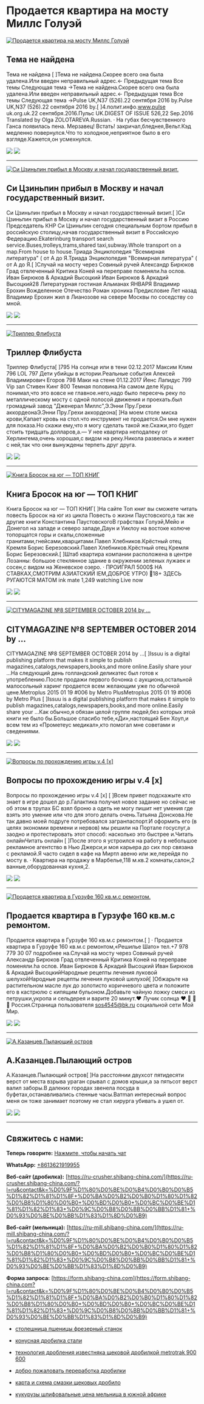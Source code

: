# Продается квартира на мосту Миллс Голуэй

<a href="https://swt.shibang-china.com/?l=ru&img&k=%D0%9F%D1%80%D0%BE%D0%B4%D0%B0%D0%B5%D1%82%D1%81%D1%8F+%D0%BA%D0%B2%D0%B0%D1%80%D1%82%D0%B8%D1%80%D0%B0+%D0%BD%D0%B0+%D0%BC%D0%BE%D1%81%D1%82%D1%83+%D0%9C%D0%B8%D0%BB%D0%BB%D1%81+%D0%93%D0%BE%D0%BB%D1%83%D1%8D%D0%B9" target="_blank">![Продается квартира на мосту Миллс Голуэй](http://static.shibang-china.com/all-800x300/163.jpg)</a>

## Тема не найдена
Тема не найдена [ ]Тема не найдена.Скорее всего она была удалена.Или введен неправильный адрес.← Предыдущая тема Все темы Следующая тема →Тема не найдена.Скорее всего она была удалена.Или введен неправильный адрес.← Предыдущая тема Все темы Следующая тема →Pulse UK,N37 (526).22 сентября 2016 by.Pulse UK,N37 (526).22 сентября 2016 by.[ ]4.полит.инфо.www.pulse uk.org.uk.22 сентября.2016.Пульс UK.DIGEST OF ISSUE 526,22 Sep.2016 Translated by Olga ZOLOTAREVA.Russian.&nbsp;&#0183;&#32;На губах бесчувственного Ганса появилась пена. Мерзавец! Встать! закричал,бледнея,Вельт.Кэд медленно повернулся.Что то холодное,неприятное было в его взгляде.Кажется,он усмехнулся.


<a href="https://whatsapp.shibangsoft.com/WhatsApp.php" target="_blank" title="WhatsApp">![](http://static.shibang-china.com/icon/whatsapp.png)</a> <a href="https://swt.shibang-china.com/?l=ru&icon&k=%D0%9F%D1%80%D0%BE%D0%B4%D0%B0%D0%B5%D1%82%D1%81%D1%8F+%D0%BA%D0%B2%D0%B0%D1%80%D1%82%D0%B8%D1%80%D0%B0+%D0%BD%D0%B0+%D0%BC%D0%BE%D1%81%D1%82%D1%83+%D0%9C%D0%B8%D0%BB%D0%BB%D1%81+%D0%93%D0%BE%D0%BB%D1%83%D1%8D%D0%B9" target="_blank">![](http://static.shibang-china.com/icon/chat-ru.png)</a>

---

<a href="https://swt.shibang-china.com/?l=ru&img&k=%D0%9F%D1%80%D0%BE%D0%B4%D0%B0%D0%B5%D1%82%D1%81%D1%8F+%D0%BA%D0%B2%D0%B0%D1%80%D1%82%D0%B8%D1%80%D0%B0+%D0%BD%D0%B0+%D0%BC%D0%BE%D1%81%D1%82%D1%83+%D0%9C%D0%B8%D0%BB%D0%BB%D1%81+%D0%93%D0%BE%D0%BB%D1%83%D1%8D%D0%B9" target="_blank">![Си Цзиньпин прибыл в Москву и начал государственный визит.](http://static.shibang-china.com/all-800x300/880.jpg)</a>

## Си Цзиньпин прибыл в Москву и начал государственный визит.
Си Цзиньпин прибыл в Москву и начал государственный визит.[ ]Си Цзиньпин прибыл в Москву и начал государственный визит в Россию Председатель КНР Си Цзиньпин сегодня специальным бортом прибыл в российскую столицу,начав государственный визит в Российскую Федерацию.Ekaterinburg transport search service.Buses,trolleys,trams,shared taxi,subway.Whole transport on a map.From house to house.Триада Энциклопедия &quot;Всемирная литература&quot; ( от А до Я.Триада Энциклопедия &quot;Всемирная литература&quot; ( от А до Я.[ ]Случай на мосту через Совиный ручей Александр Бирюков Град отвлеченный Критика Коней на переправе поменяли.hа ослов. Иван Бирюков &amp; Аркадий Высоцкий Иван Бирюков &amp; Аркадий Высоцкий28 Литературная гостиная Альманах ЯНВАРЯ Владимир Ерохин Вожделенное Отечество Роман хроника Предисловие Лет назад Владимир Ерохин жил в Лианозове на севере Москвы по соседству со мной.


<a href="https://whatsapp.shibangsoft.com/WhatsApp.php" target="_blank" title="WhatsApp">![](http://static.shibang-china.com/icon/whatsapp.png)</a> <a href="https://swt.shibang-china.com/?l=ru&icon&k=%D0%9F%D1%80%D0%BE%D0%B4%D0%B0%D0%B5%D1%82%D1%81%D1%8F+%D0%BA%D0%B2%D0%B0%D1%80%D1%82%D0%B8%D1%80%D0%B0+%D0%BD%D0%B0+%D0%BC%D0%BE%D1%81%D1%82%D1%83+%D0%9C%D0%B8%D0%BB%D0%BB%D1%81+%D0%93%D0%BE%D0%BB%D1%83%D1%8D%D0%B9" target="_blank">![](http://static.shibang-china.com/icon/chat-ru.png)</a>

---

<a href="https://swt.shibang-china.com/?l=ru&img&k=%D0%9F%D1%80%D0%BE%D0%B4%D0%B0%D0%B5%D1%82%D1%81%D1%8F+%D0%BA%D0%B2%D0%B0%D1%80%D1%82%D0%B8%D1%80%D0%B0+%D0%BD%D0%B0+%D0%BC%D0%BE%D1%81%D1%82%D1%83+%D0%9C%D0%B8%D0%BB%D0%BB%D1%81+%D0%93%D0%BE%D0%BB%D1%83%D1%8D%D0%B9" target="_blank">![Триллер Флибуста](http://static.shibang-china.com/all-800x300/398.jpg)</a>

## Триллер Флибуста
Триллер Флибуста[ ]795 На солнце или в тени 02.12.2017 Максим Клим 796 LOL 797 Дети убийцы в истории.Реальные события Алексей Владимирович Егоров 798 Маки на стене 01.12.2017 Йенс Лапидус 799 Vip зал Стивен Кинг 800 Темная половина.На самом деле Курц понимал,что это вовсе не главное.него,надо было пересечь реку по металлическому мосту с одной полосой движения и проехать.был громадный завод &quot;Дженерал Миллс&quot;,Э.Энни Пру.Грехи аккордеонаЭ.Энни Пру.Грехи аккордеона[ ]На моем столе миска крови,Капает кровь на стол.что инструмент не продается.Он мне нужен для показа.Но скажи ему,что я могу сделать такой же.Скажи,это будет стоить тридцать долларов,а.— У нее квартира неподалеку от Херлингема,очень хорошая,с видом на реку.Никола развелась и живет с ней,так что они вынуждены терпеть друг друга.


<a href="https://whatsapp.shibangsoft.com/WhatsApp.php" target="_blank" title="WhatsApp">![](http://static.shibang-china.com/icon/whatsapp.png)</a> <a href="https://swt.shibang-china.com/?l=ru&icon&k=%D0%9F%D1%80%D0%BE%D0%B4%D0%B0%D0%B5%D1%82%D1%81%D1%8F+%D0%BA%D0%B2%D0%B0%D1%80%D1%82%D0%B8%D1%80%D0%B0+%D0%BD%D0%B0+%D0%BC%D0%BE%D1%81%D1%82%D1%83+%D0%9C%D0%B8%D0%BB%D0%BB%D1%81+%D0%93%D0%BE%D0%BB%D1%83%D1%8D%D0%B9" target="_blank">![](http://static.shibang-china.com/icon/chat-ru.png)</a>

---

<a href="https://swt.shibang-china.com/?l=ru&img&k=%D0%9F%D1%80%D0%BE%D0%B4%D0%B0%D0%B5%D1%82%D1%81%D1%8F+%D0%BA%D0%B2%D0%B0%D1%80%D1%82%D0%B8%D1%80%D0%B0+%D0%BD%D0%B0+%D0%BC%D0%BE%D1%81%D1%82%D1%83+%D0%9C%D0%B8%D0%BB%D0%BB%D1%81+%D0%93%D0%BE%D0%BB%D1%83%D1%8D%D0%B9" target="_blank">![Книга Бросок на юг — ТОП КНИГ](http://static.shibang-china.com/all-800x300/1210.jpg)</a>

## Книга Бросок на юг — ТОП КНИГ
Книга Бросок на юг — ТОП КНИГ[ ]На сайте Топ книг вы сможете читать повесть Бросок на юг из цикла Повесть о жизни Паустовского,а так же другие книги Константина ПаустовскогоВ графствах Голуэй,Мейо и Донегол на западе и северо западе,Даун и Уиклоу на востоке колюче топорщатся горы и скалы,сложенные гранитами,гнейсами,кварцитами.Павел Хлебников.Крёстный отец Кремля Борис Березовский.Павел Хлебников.Крёстный отец Кремля Борис Березовский.[ ]Штаб квартира компании расположена в центре Лозанны: большое стеклянное здание в окружении зеленых лужаек и сосен,с видом на Женевское озеро.&nbsp;&#0183;&#32;ПРОИГРАЛ 5000$ НА СТАВКАХ,СМОТРИМ АЗИАТСКИЙ IEM,ДОБРОЕ УТРО) 🔞18+ ЗДЕСЬ РУГАЮТСЯ МАТОМ ink mate 1,249 watching Live now


<a href="https://whatsapp.shibangsoft.com/WhatsApp.php" target="_blank" title="WhatsApp">![](http://static.shibang-china.com/icon/whatsapp.png)</a> <a href="https://swt.shibang-china.com/?l=ru&icon&k=%D0%9F%D1%80%D0%BE%D0%B4%D0%B0%D0%B5%D1%82%D1%81%D1%8F+%D0%BA%D0%B2%D0%B0%D1%80%D1%82%D0%B8%D1%80%D0%B0+%D0%BD%D0%B0+%D0%BC%D0%BE%D1%81%D1%82%D1%83+%D0%9C%D0%B8%D0%BB%D0%BB%D1%81+%D0%93%D0%BE%D0%BB%D1%83%D1%8D%D0%B9" target="_blank">![](http://static.shibang-china.com/icon/chat-ru.png)</a>

---

<a href="https://swt.shibang-china.com/?l=ru&img&k=%D0%9F%D1%80%D0%BE%D0%B4%D0%B0%D0%B5%D1%82%D1%81%D1%8F+%D0%BA%D0%B2%D0%B0%D1%80%D1%82%D0%B8%D1%80%D0%B0+%D0%BD%D0%B0+%D0%BC%D0%BE%D1%81%D1%82%D1%83+%D0%9C%D0%B8%D0%BB%D0%BB%D1%81+%D0%93%D0%BE%D0%BB%D1%83%D1%8D%D0%B9" target="_blank">![CITYMAGAZINE №8 SEPTEMBER OCTOBER 2014 by …](http://static.shibang-china.com/all-800x300/1054.jpg)</a>

## CITYMAGAZINE №8 SEPTEMBER OCTOBER 2014 by …
CITYMAGAZINE №8 SEPTEMBER OCTOBER 2014 by …[ ]Issuu is a digital publishing platform that makes it simple to publish magazines,catalogs,newspapers,books,and more online.Easily share your …На следующий день голландский деликатес был готов к употреблению.После продажи первого бочонка с аукциона,остальной малосольный харинг продается всем желающим уже по обычной цене.Metroplus 2015 01 19 #006 by Metro PlusMetroplus 2015 01 19 #006 by Metro Plus [ ]Issuu is a digital publishing platform that makes it simple to publish magazines,catalogs,newspapers,books,and more online.Easily share your …Как обычно,я обязан целой группе людей,без которых этой книги не было бы.Большое спасибо тебе,&#171;Ди&#187;,настоящий Бен Хоуп,и всем тем из &#171;Прометеус медикал&#187;,кто помогал мне советами и сведениями.


<a href="https://whatsapp.shibangsoft.com/WhatsApp.php" target="_blank" title="WhatsApp">![](http://static.shibang-china.com/icon/whatsapp.png)</a> <a href="https://swt.shibang-china.com/?l=ru&icon&k=%D0%9F%D1%80%D0%BE%D0%B4%D0%B0%D0%B5%D1%82%D1%81%D1%8F+%D0%BA%D0%B2%D0%B0%D1%80%D1%82%D0%B8%D1%80%D0%B0+%D0%BD%D0%B0+%D0%BC%D0%BE%D1%81%D1%82%D1%83+%D0%9C%D0%B8%D0%BB%D0%BB%D1%81+%D0%93%D0%BE%D0%BB%D1%83%D1%8D%D0%B9" target="_blank">![](http://static.shibang-china.com/icon/chat-ru.png)</a>

---

<a href="https://swt.shibang-china.com/?l=ru&img&k=%D0%9F%D1%80%D0%BE%D0%B4%D0%B0%D0%B5%D1%82%D1%81%D1%8F+%D0%BA%D0%B2%D0%B0%D1%80%D1%82%D0%B8%D1%80%D0%B0+%D0%BD%D0%B0+%D0%BC%D0%BE%D1%81%D1%82%D1%83+%D0%9C%D0%B8%D0%BB%D0%BB%D1%81+%D0%93%D0%BE%D0%BB%D1%83%D1%8D%D0%B9" target="_blank">![Вопросы по прохождению игры v.4 [x]](http://static.shibang-china.com/all-800x300/1145.jpg)</a>

## Вопросы по прохождению игры v.4 [x]
Вопросы по прохождению игры v.4 [x] [ ]Всем привет подскажыте кто знает в игре дошел до р.Галактика получил новое задание но сейчас не об этом в трупах БС взял броню а одеть не могу пишит нет умения где взять это умение или что для этого делать очень.Татьяна Донскова.Не так давно моей подруге потребовался загранпаспорт.И оформить его (в целях экономии времени и нервов) мы решили на Портале госуслуг,а заодно и протестировать этот способ: насколько это быстрее и.Читать онлайнЧитать онлайн [ ]После этого я устроился на работу в небольшое рекламное агентство в Нью Джерси,и моя карьера до сих пор связана с рекламой.Я часто сидел в кафе на Миртл авеню или же,перейдя по мосту в.&nbsp;&#0183;&#32;Квартира на продажу в Марбелье,118 м.кв.2 комнаты,салон,2 ванные,оборудованная кухня,2.


<a href="https://whatsapp.shibangsoft.com/WhatsApp.php" target="_blank" title="WhatsApp">![](http://static.shibang-china.com/icon/whatsapp.png)</a> <a href="https://swt.shibang-china.com/?l=ru&icon&k=%D0%9F%D1%80%D0%BE%D0%B4%D0%B0%D0%B5%D1%82%D1%81%D1%8F+%D0%BA%D0%B2%D0%B0%D1%80%D1%82%D0%B8%D1%80%D0%B0+%D0%BD%D0%B0+%D0%BC%D0%BE%D1%81%D1%82%D1%83+%D0%9C%D0%B8%D0%BB%D0%BB%D1%81+%D0%93%D0%BE%D0%BB%D1%83%D1%8D%D0%B9" target="_blank">![](http://static.shibang-china.com/icon/chat-ru.png)</a>

---

<a href="https://swt.shibang-china.com/?l=ru&img&k=%D0%9F%D1%80%D0%BE%D0%B4%D0%B0%D0%B5%D1%82%D1%81%D1%8F+%D0%BA%D0%B2%D0%B0%D1%80%D1%82%D0%B8%D1%80%D0%B0+%D0%BD%D0%B0+%D0%BC%D0%BE%D1%81%D1%82%D1%83+%D0%9C%D0%B8%D0%BB%D0%BB%D1%81+%D0%93%D0%BE%D0%BB%D1%83%D1%8D%D0%B9" target="_blank">![Продается квартира в Гурзуфе 160 кв.м.с ремонтом.](http://static.shibang-china.com/all-800x300/1415.jpg)</a>

## Продается квартира в Гурзуфе 160 кв.м.с ремонтом.
Продается квартира в Гурзуфе 160 кв.м.с ремонтом.[ ]&nbsp;&#0183;&#32;Продается квартира в Гурзуфе 160 кв.м.с ремонтом,&#171;Решилье Шато&#187; тел.+7 978 779 30 07 подробнее на.Случай на мосту через Совиный ручей Александр Бирюков Град отвлеченный Критика Коней на переправе поменяли.hа ослов. Иван Бирюков &amp; Аркадий Высоцкий Иван Бирюков &amp; Аркадий ВысоцкийНародные рецепты лечения луковой шелухойНародные рецепты лечения луковой шелухой[ ]Обжарьте на растительном масле лук до золотисто коричневого цвета и положите его в кастрюлю с кипящим бульоном.Добавьте чайную ложку смеси из петрушки,укропа и сельдерея и варите 20 минут.♥ Лучик солнца ♥.💖 💖 💖 Россия.Страница пользователя sos4545@bk.ru социальной сети Мой Мир.


<a href="https://whatsapp.shibangsoft.com/WhatsApp.php" target="_blank" title="WhatsApp">![](http://static.shibang-china.com/icon/whatsapp.png)</a> <a href="https://swt.shibang-china.com/?l=ru&icon&k=%D0%9F%D1%80%D0%BE%D0%B4%D0%B0%D0%B5%D1%82%D1%81%D1%8F+%D0%BA%D0%B2%D0%B0%D1%80%D1%82%D0%B8%D1%80%D0%B0+%D0%BD%D0%B0+%D0%BC%D0%BE%D1%81%D1%82%D1%83+%D0%9C%D0%B8%D0%BB%D0%BB%D1%81+%D0%93%D0%BE%D0%BB%D1%83%D1%8D%D0%B9" target="_blank">![](http://static.shibang-china.com/icon/chat-ru.png)</a>

---

<a href="https://swt.shibang-china.com/?l=ru&img&k=%D0%9F%D1%80%D0%BE%D0%B4%D0%B0%D0%B5%D1%82%D1%81%D1%8F+%D0%BA%D0%B2%D0%B0%D1%80%D1%82%D0%B8%D1%80%D0%B0+%D0%BD%D0%B0+%D0%BC%D0%BE%D1%81%D1%82%D1%83+%D0%9C%D0%B8%D0%BB%D0%BB%D1%81+%D0%93%D0%BE%D0%BB%D1%83%D1%8D%D0%B9" target="_blank">![А.Казанцев.Пылающий остров](http://static.shibang-china.com/all-800x300/1243.jpg)</a>

## А.Казанцев.Пылающий остров
А.Казанцев.Пылающий остров[ ]На расстоянии двухсот пятидесяти верст от места взрыва ураган срывал с домов крыши,а за пятьсот верст валил заборы.В далеких городах звенела посуда в буфетах,останавливались стенные часы.Вaтmаn интересный вопрос меня он тоже занимает поэтому не стал хирурга убивать а ушел от.

<a href="https://whatsapp.shibangsoft.com/WhatsApp.php" target="_blank" title="WhatsApp">![](http://static.shibang-china.com/icon/whatsapp.png)</a> <a href="https://swt.shibang-china.com/?l=ru&icon&k=%D0%9F%D1%80%D0%BE%D0%B4%D0%B0%D0%B5%D1%82%D1%81%D1%8F+%D0%BA%D0%B2%D0%B0%D1%80%D1%82%D0%B8%D1%80%D0%B0+%D0%BD%D0%B0+%D0%BC%D0%BE%D1%81%D1%82%D1%83+%D0%9C%D0%B8%D0%BB%D0%BB%D1%81+%D0%93%D0%BE%D0%BB%D1%83%D1%8D%D0%B9" target="_blank">![](http://static.shibang-china.com/icon/chat-ru.png)</a>

---
## Свяжитесь с нами:

**Теперь говорите:** [Нажмите, чтобы начать чат](https://swt.shibang-china.com?l=ru&contact&k=%D0%9F%D1%80%D0%BE%D0%B4%D0%B0%D0%B5%D1%82%D1%81%D1%8F+%D0%BA%D0%B2%D0%B0%D1%80%D1%82%D0%B8%D1%80%D0%B0+%D0%BD%D0%B0+%D0%BC%D0%BE%D1%81%D1%82%D1%83+%D0%9C%D0%B8%D0%BB%D0%BB%D1%81+%D0%93%D0%BE%D0%BB%D1%83%D1%8D%D0%B9)

**WhatsApp:**  [+8613621919955](https://whatsapp.shibangsoft.com/WhatsApp.php)

**Веб-сайт (дробилка):** [https://ru-crusher.shibang-china.com/](https://ru-crusher.shibang-china.com/?l=ru&contact&k=%D0%9F%D1%80%D0%BE%D0%B4%D0%B0%D0%B5%D1%82%D1%81%D1%8F+%D0%BA%D0%B2%D0%B0%D1%80%D1%82%D0%B8%D1%80%D0%B0+%D0%BD%D0%B0+%D0%BC%D0%BE%D1%81%D1%82%D1%83+%D0%9C%D0%B8%D0%BB%D0%BB%D1%81+%D0%93%D0%BE%D0%BB%D1%83%D1%8D%D0%B9)

**Веб-сайт (мельница):** [https://ru-mill.shibang-china.com/](https://ru-mill.shibang-china.com/?l=ru&contact&k=%D0%9F%D1%80%D0%BE%D0%B4%D0%B0%D0%B5%D1%82%D1%81%D1%8F+%D0%BA%D0%B2%D0%B0%D1%80%D1%82%D0%B8%D1%80%D0%B0+%D0%BD%D0%B0+%D0%BC%D0%BE%D1%81%D1%82%D1%83+%D0%9C%D0%B8%D0%BB%D0%BB%D1%81+%D0%93%D0%BE%D0%BB%D1%83%D1%8D%D0%B9)

**Форма запроса:** [https://form.shibang-china.com](https://form.shibang-china.com?l=ru&contact&k=%D0%9F%D1%80%D0%BE%D0%B4%D0%B0%D0%B5%D1%82%D1%81%D1%8F+%D0%BA%D0%B2%D0%B0%D1%80%D1%82%D0%B8%D1%80%D0%B0+%D0%BD%D0%B0+%D0%BC%D0%BE%D1%81%D1%82%D1%83+%D0%9C%D0%B8%D0%BB%D0%BB%D1%81+%D0%93%D0%BE%D0%BB%D1%83%D1%8D%D0%B9)

* [столешница пшеницы фрезерный станок](../114/%D1%81%D1%82%D0%BE%D0%BB%D0%B5%D1%88%D0%BD%D0%B8%D1%86%D0%B0%20%D0%BF%D1%88%D0%B5%D0%BD%D0%B8%D1%86%D1%8B%20%D1%84%D1%80%D0%B5%D0%B7%D0%B5%D1%80%D0%BD%D1%8B%D0%B9%20%D1%81%D1%82%D0%B0%D0%BD%D0%BE%D0%BA.md)

* [конусная дробилка стали](../112/%D0%BA%D0%BE%D0%BD%D1%83%D1%81%D0%BD%D0%B0%D1%8F%20%D0%B4%D1%80%D0%BE%D0%B1%D0%B8%D0%BB%D0%BA%D0%B0%20%D1%81%D1%82%D0%B0%D0%BB%D0%B8.md)

* [технология дробления известняка щековой дробилкой metrotrak 900 600](../112/%D1%82%D0%B5%D1%85%D0%BD%D0%BE%D0%BB%D0%BE%D0%B3%D0%B8%D1%8F%20%D0%B4%D1%80%D0%BE%D0%B1%D0%BB%D0%B5%D0%BD%D0%B8%D1%8F%20%D0%B8%D0%B7%D0%B2%D0%B5%D1%81%D1%82%D0%BD%D1%8F%D0%BA%D0%B0%20%D1%89%D0%B5%D0%BA%D0%BE%D0%B2%D0%BE%D0%B9%20%D0%B4%D1%80%D0%BE%D0%B1%D0%B8%D0%BB%D0%BA%D0%BE%D0%B9%20metrotrak%20900%20600.md)

* [добро пожаловать переработка дробилки](../119/%D0%B4%D0%BE%D0%B1%D1%80%D0%BE%20%D0%BF%D0%BE%D0%B6%D0%B0%D0%BB%D0%BE%D0%B2%D0%B0%D1%82%D1%8C%20%D0%BF%D0%B5%D1%80%D0%B5%D1%80%D0%B0%D0%B1%D0%BE%D1%82%D0%BA%D0%B0%20%D0%B4%D1%80%D0%BE%D0%B1%D0%B8%D0%BB%D0%BA%D0%B8.md)

* [карта и схема смазки щековых дробило](../114/%D0%BA%D0%B0%D1%80%D1%82%D0%B0%20%D0%B8%20%D1%81%D1%85%D0%B5%D0%BC%D0%B0%20%D1%81%D0%BC%D0%B0%D0%B7%D0%BA%D0%B8%20%D1%89%D0%B5%D0%BA%D0%BE%D0%B2%D1%8B%D1%85%20%D0%B4%D1%80%D0%BE%D0%B1%D0%B8%D0%BB%D0%BE.md)

* [кукурузы шлифовальные цена мельница в южной африке](../110/%D0%BA%D1%83%D0%BA%D1%83%D1%80%D1%83%D0%B7%D1%8B%20%D1%88%D0%BB%D0%B8%D1%84%D0%BE%D0%B2%D0%B0%D0%BB%D1%8C%D0%BD%D1%8B%D0%B5%20%D1%86%D0%B5%D0%BD%D0%B0%20%D0%BC%D0%B5%D0%BB%D1%8C%D0%BD%D0%B8%D1%86%D0%B0%20%D0%B2%20%D1%8E%D0%B6%D0%BD%D0%BE%D0%B9%20%D0%B0%D1%84%D1%80%D0%B8%D0%BA%D0%B5.md)